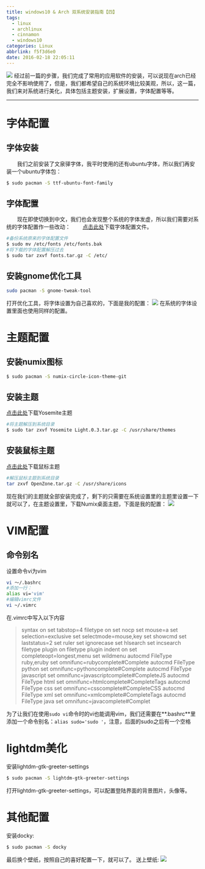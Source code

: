 ```yaml
---
title: windows10 & Arch 双系统安装指南【四】
tags:
  - linux
  - archlinux
  - cinnamon
  - windows10
categories: Linux
abbrlink: f5f3d6e0
date: 2016-02-18 22:05:11
---
```

![](http://7xqo9u.com1.z0.glb.clouddn.com/arch%20cinnamon%E6%B7%B1%E5%BA%A6%E6%88%AA%E5%9B%BE20160214155947.png)
经过前一篇的步骤，我们完成了常用的应用软件的安装，可以说现在arch已经完全不影响使用了，但是，我们都希望自己的系统环境比较美观，所以，这一篇，我们来对系统进行美化，具体包括主题安装，扩展设置，字体配置等等。
<!--more-->

---
# 字体配置
## 字体安装
　　我们之前安装了文泉驿字体，我平时使用的还有ubuntu字体，所以我们再安装一个ubuntu字体包：
```bash
$ sudo pacman -S ttf-ubuntu-font-family
```
## 字体配置
　　现在即使切换到中文，我们也会发现整个系统的字体发虚，所以我们需要对系统的字体配置作一些改动：
　　[点击此处](http://pan.baidu.com/s/1bnYDy8J)下载字体配置文件。
```bash
#备份系统原来的字体配置文件
$ sudo mv /etc/fonts /etc/fonts.bak
#将下载的字体配置解压过去
$ sudo tar zxvf fonts.tar.gz -C /etc/
```
## 安装gnome优化工具
```bash
sudo pacman -S gnome-tweak-tool
```
打开优化工具，将字体设置为自己喜欢的，下面是我的配置：
![](http://7xqo9u.com1.z0.glb.clouddn.com/arch%20cinnamon%E6%B7%B1%E5%BA%A6%E6%88%AA%E5%9B%BE20160225212027.png)
在系统的字体设置里面也使用同样的配置。

# 主题配置
## 安装numix图标
```bash
$ sudo pacman -S numix-circle-icon-theme-git
```
## 安装主题
[点击此处](http://pan.baidu.com/s/1hrwjM3y)下载Yosemite主题
```bash
#将主题解压到系统目录
$ sudo tar zxvf Yosemite Light.0.3.tar.gz -C /usr/share/themes
```
## 安装鼠标主题
[点击此处](http://pan.baidu.com/s/1jHuJTZ4)下载鼠标主题
```bash
#解压鼠标主题到系统目录
tar zxvf OpenZone.tar.gz -C /usr/share/icons
```
现在我们的主题就全部安装完成了，剩下的只需要在系统设置里的主题里设置一下就可以了，在主题设置里，下载Numix桌面主题，下面是我的配置：
![](http://7xqo9u.com1.z0.glb.clouddn.com/arch%20cinnamon%E6%B7%B1%E5%BA%A6%E6%88%AA%E5%9B%BE20160225214812.png)
# VIM配置
## 命令别名
设置命令vi为vim
```bash
vi ～/.bashrc
#添加一行：
alias vi='vim'
#编辑vimrc文件
vi ~/.vimrc
```
在.vimrc中写入以下内容
> syntax on
set tabstop=4
filetype on
set nocp
set mouse=a
set selection=exclusive
set selectmode=mouse,key
set showcmd
set laststatus=2
set ruler
set ignorecase
set hlsearch
set incsearch
filetype plugin on
filetype plugin indent on
set completeopt=longest,menu
set wildmenu
autocmd FileType ruby,eruby set omnifunc=rubycomplete#Complete
autocmd FileType python set omnifunc=pythoncomplete#Complete
autocmd FileType javascript set omnifunc=javascriptcomplete#CompleteJS
autocmd FileType html set omnifunc=htmlcomplete#CompleteTags
autocmd FileType css set omnifunc=csscomplete#CompleteCSS
autocmd FileType xml set omnifunc=xmlcomplete#CompleteTags
autocmd FileType java set omnifunc=javacomplete#Complet

为了让我们在使用`sudo vi`命令时的vi也能调用vim，我们还需要在**.bashrc**里添加一个命令别名：`alias sudo='sudo '`，注意，后面的sudo之后有一个空格
# lightdm美化
安装lightdm-gtk-greeter-settings
```bash
$ sudo pacman -S lightdm-gtk-greeter-settings
```
打开lightdm-gtk-greeter-settings，可以配置登陆界面的背景图片，头像等。
# 其他配置
安装docky:
```bash
$ sudo pacman -S docky
```
最后换个壁纸，按照自己的喜好配置一下，就可以了。
送上壁纸:
![](http://7xqo9u.com1.z0.glb.clouddn.com/arch%20cinnamonu2oPC.jpg)